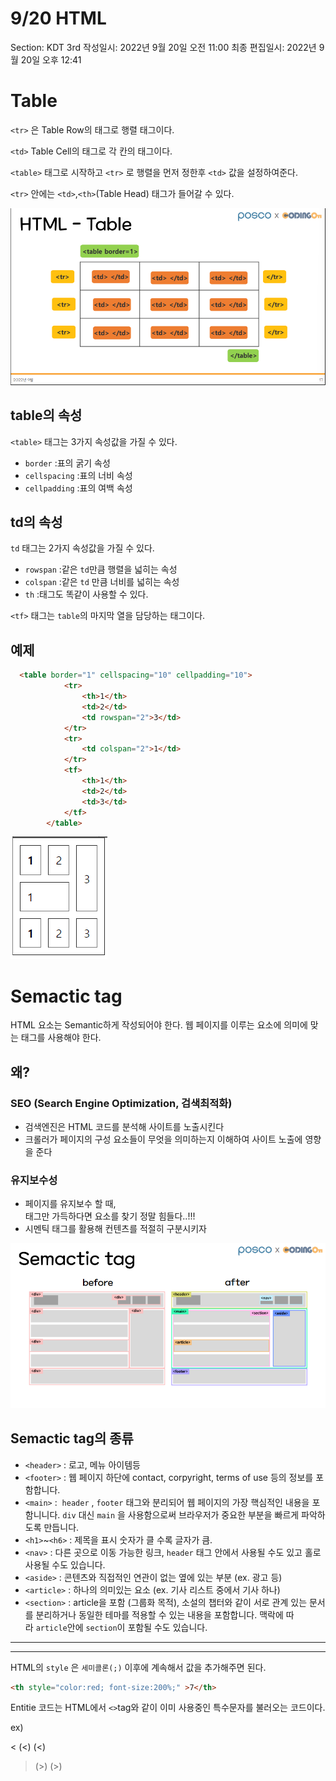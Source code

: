 # 9/20 HTML

Section: KDT 3rd
작성일시: 2022년 9월 20일 오전 11:00
최종 편집일시: 2022년 9월 20일 오후 12:41

# Table

`<tr>` 은 Table Row의 태그로 행렬 태그이다.

`<td>` Table Cell의 태그로 각 칸의 태그이다.

`<table>` 태그로 시작하고 `<tr>` 로 행렬을 먼저 정한후 `<td>` 값을 설정하여준다.

`<tr>` 안에는 `<td>`,`<th>`(Table Head) 태그가 들어갈 수 있다. 

![table.png](9%2020%20HTML%2094f4337c5f6149128871163280620cd9/table.png)

## table의 속성

`<table>` 태그는 3가지 속성값을 가질 수 있다.

- `border` :표의 굵기 속성
- `cellspacing` :표의 너비 속성
- `cellpadding` :표의 여백 속성

## td의 속성

`td` 태그는 2가지 속성값을 가질 수 있다.

- `rowspan` :같은 `td`만큼 행렬을 넓히는 속성
- `colspan` :같은 `td` 만큼 너비를 넓히는 속성
- `th` :태그도 똑같이 사용할 수 있다.

`<tf>` 태그는 `table`의 마지막 열을 담당하는 태그이다.

## 예제

```html
  <table border="1" cellspacing="10" cellpadding="10">
            <tr>
                <th>1</th>
                <td>2</td>
                <td rowspan="2">3</td>
            </tr>
            <tr>
                <td colspan="2">1</td>
            </tr>
            <tf>
                <th>1</th>
                <td>2</td>
                <td>3</td>
            </tf>
        </table>
```

![table캡처.png](9%2020%20HTML%2094f4337c5f6149128871163280620cd9/table%25EC%25BA%25A1%25EC%25B2%2598.png)

# Semactic tag

HTML 요소는 Semantic하게 작성되어야 한다.
웹 페이지를 이루는 요소에 의미에 맞는 태그를 사용해야 한다.

## 왜?

### SEO (Search Engine Optimization, 검색최적화)

- 검색엔진은 HTML 코드를 분석해 사이트를 노출시킨다
- 크롤러가 페이지의 구성 요소들이 무엇을 의미하는지 이해하여 사이트 노출에 영향을 준다

### 유지보수성

- 페이지를 유지보수 할 때, <div> 태그만 가득하다면 요소를 찾기 정말 힘들다..!!!
- 시멘틱 태그를 활용해 컨텐츠를 적절히 구분시키자

![Semactic.png](9%2020%20HTML%2094f4337c5f6149128871163280620cd9/Semactic.png)

## Semactic tag의 종류

- `<header>` : 로고, 메뉴 아이템등
- `<footer>` :  웹 페이지 하단에 contact, corpyright, terms of use 등의 정보를 포함합니다.
- `<main>` :  `header` , `footer` 태그와 분리되어 웹 페이지의 가장 핵심적인 내용을 포함니니다. `div` 대신 `main` 을 사용함으로써 브라우저가 중요한 부분을 빠르게 파악하도록 만듭니다.
- `<h1>`~`<h6>` : 제목을 표시 숫자가 클 수록 글자가 큼.
- `<nav>` : 다른 곳으로 이동 가능한 링크, `header` 태그 안에서 사용될 수도 있고 홀로 사용될 수도 있습니다.
- `<aside>` : 콘텐츠와 직접적인 연관이 없는 옆에 있는 부분 (ex. 광고 등)
- `<article>` : 하나의 의미있는 요소 (ex. 기사 리스트 중에서 기사 하나)
- `<section>` : article을 포함 (그룹화 목적), 소설의 챕터와 같이 서로 관계 있는 문서를 분리하거나 동일한 테마를 적용할 수 있는 내용을 포함합니다. 맥락에 따라 `article`안에 `section`이 포함될 수도 있습니다.

---

---

HTML의 `style` 은 `세미콜론(;)` 이후에 계속해서 값을 추가해주면 된다.

```html
<th style="color:red; font-size:200%;" >7</th>
```

Entitie 코드는 HTML에서 `<>`tag와 같이 이미 사용중인 특수문자를 불러오는 코드이다.

ex)

< (&lt;) (&#60;)

> (&gt;) (&#62;)